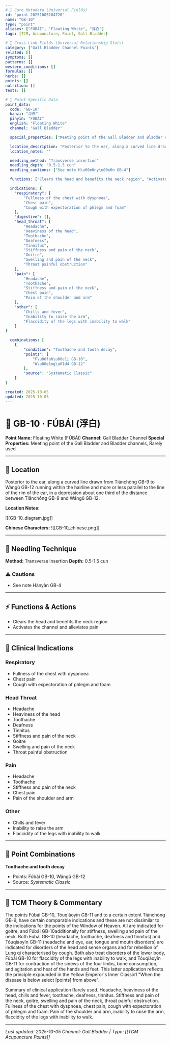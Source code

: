```yaml
---
# 🔹 Core Metadata (Universal Fields)
id: "point-20251005184720"
name: "GB-10"
type: "point"
aliases: ["FÚBÁI", "Floating White", "浮白"]
tags: [TCM, Acupuncture, Point, Gall Bladder]

# 🔹 Cross-Link Fields (Universal Relationship Slots)
category: ["Gall Bladder Channel Points"]
related: []
symptoms: []
patterns: []
western_conditions: []
formulas: []
herbs: []
points: []
nutrition: []
tests: []

# 🔹 Point-Specific Data
point_data:
  code: "GB-10"
  hanzi: "浮白"
  pinyin: "FÚBÁI"
  english: "Floating White"
  channel: "Gall Bladder"

  special_properties: ["Meeting point of the Gall Bladder and Bladder channels", "Rarely used"]

  location_description: "Posterior to the ear, along a curved line drawn from Tiānchōng GB-9 to Wángǔ GB-12 running within the hairline and more or less parallel to the line of the rim of the ear, in a depression about one third of the distance between Tiānchōng GB-9 and Wángǔ GB-12."
  location_notes: ""

  needling_method: "Transverse insertion"
  needling_depth: "0.5-1.5 cun"
  needling_cautions: ["See note H\u00e0ny\u00e0n GB-4"]

  functions: ["Clears the head and benefits the neck region", "Activates the channel and alleviates pain"]

  indications: {
    "respiratory": [
        "Fullness of the chest with dyspnoea",
        "Chest pain",
        "Cough with expectoration of phlegm and foam"
    ],
    "digestive": [],
    "head_throat": [
        "Headache",
        "Heaviness of the head",
        "Toothache",
        "Deafness",
        "Tinnitus",
        "Stiffness and pain of the neck",
        "Goitre",
        "Swelling and pain of the neck",
        "Throat painful obstruction"
    ],
    "pain": [
        "Headache",
        "Toothache",
        "Stiffness and pain of the neck",
        "Chest pain",
        "Pain of the shoulder and arm"
    ],
    "other": [
        "Chills and fever",
        "Inability to raise the arm",
        "Flaccidity of the legs with inability to walk"
    ]
}

  combinations: [
    {
        "condition": "Toothache and tooth decay",
        "points": [
            "F\u00fab\u00e1i GB-10",
            "W\u00e1ng\u01d4 GB-12"
        ],
        "source": "Systematic Classic"
    }
]

created: 2025-10-05
updated: 2025-10-05
---
```


# 📍 GB-10 · FÚBÁI (浮白)

**Point Name:** Floating White (FÚBÁI)
**Channel:** Gall Bladder Channel
**Special Properties:** Meeting point of the Gall Bladder and Bladder channels, Rarely used

---

## 📍 Location

Posterior to the ear, along a curved line drawn from Tiānchōng GB-9 to Wángǔ GB-12 running within the hairline and more or less parallel to the line of the rim of the ear, in a depression about one third of the distance between Tiānchōng GB-9 and Wángǔ GB-12.

**Location Notes:**


![[GB-10_diagram.jpg]]

**Chinese Characters:** ![[GB-10_chinese.png]]

---

## 🔧 Needling Technique

**Method:** Transverse insertion
**Depth:** 0.5-1.5 cun

### ⚠️ Cautions
- See note Hànyàn GB-4

---

## ⚡ Functions & Actions
- Clears the head and benefits the neck region
- Activates the channel and alleviates pain

---

## 🎯 Clinical Indications

### Respiratory
- Fullness of the chest with dyspnoea
- Chest pain
- Cough with expectoration of phlegm and foam

### Head Throat
- Headache
- Heaviness of the head
- Toothache
- Deafness
- Tinnitus
- Stiffness and pain of the neck
- Goitre
- Swelling and pain of the neck
- Throat painful obstruction

### Pain
- Headache
- Toothache
- Stiffness and pain of the neck
- Chest pain
- Pain of the shoulder and arm

### Other
- Chills and fever
- Inability to raise the arm
- Flaccidity of the legs with inability to walk

---

## 🔗 Point Combinations

**Toothache and tooth decay**
- Points: Fúbái GB-10, Wángǔ GB-12
- Source: *Systematic Classic*

---

## 🧬 TCM Theory & Commentary

The points Fúbái GB-10, Tóuqiàoyīn GB-11 and to a certain extent Tiānchōng GB-9, have certain comparable indications and these are not dissimilar to the indications for the points of the Window of Heaven. All are indicated for goitre, and Fúbái GB-10additionally for stiffness, swelling and pain of the neck. Both Fúbái GB-10 (headache, toothache, deafness and tinnitus) and Tóuqiàoyīn GB-11 (headache and eye, ear, tongue and mouth disorders) are indicated for disorders of the head and sense organs and for rebellion of Lung qi characterised by cough. Both also treat disorders of the lower body, Fúbái GB-10 for flaccidity of the legs with inability to walk, and Tóuqiàoyīn GB-11 for contraction of the sinews of the four limbs, bone consumption, and agitation and heat of the hands and feet. This latter application reflects the principle expounded in the Yellow Emperor's Inner Classic1 "When the disease is below select [points] from above".

Summary of clinical application
Rarely used.
Headache, heaviness of the head, chills and fever, toothache, deafness, tinnitus.
Stiffness and pain of the neck, goitre, swelling and pain of the neck, throat painful obstruction.
Fullness of the chest with dyspnoea, chest pain, cough with expectoration of phlegm and foam.
Pain of the shoulder and arm, inability to raise the arm, flaccidity of the legs with inability to walk.

---

*Last updated: 2025-10-05*
*Channel: Gall Bladder | Type: [[TCM Acupuncture Points]]*
